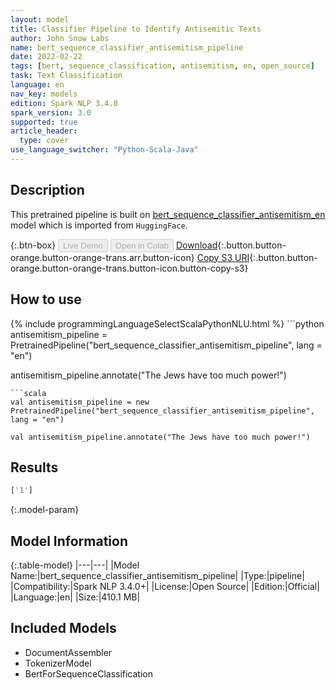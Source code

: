 ```yaml
---
layout: model
title: Classifier Pipeline to Identify Antisemitic Texts
author: John Snow Labs
name: bert_sequence_classifier_antisemitism_pipeline
date: 2022-02-22
tags: [bert, sequence_classification, antisemitism, en, open_source]
task: Text Classification
language: en
nav_key: models
edition: Spark NLP 3.4.0
spark_version: 3.0
supported: true
article_header:
  type: cover
use_language_switcher: "Python-Scala-Java"
---
```


## Description

This pretrained pipeline is built on [bert_sequence_classifier_antisemitism_en](https://nlp.johnsnowlabs.com/2021/11/06/bert_sequence_classifier_antisemitism_en.html) model which is imported from `HuggingFace`.

{:.btn-box}
<button class="button button-orange" disabled>Live Demo</button>
<button class="button button-orange" disabled>Open in Colab</button>
[Download](https://s3.amazonaws.com/auxdata.johnsnowlabs.com/public/models/bert_sequence_classifier_antisemitism_pipeline_en_3.4.0_3.0_1645530295089.zip){:.button.button-orange.button-orange-trans.arr.button-icon}
[Copy S3 URI](s3://auxdata.johnsnowlabs.com/public/models/bert_sequence_classifier_antisemitism_pipeline_en_3.4.0_3.0_1645530295089.zip){:.button.button-orange.button-orange-trans.button-icon.button-copy-s3}

## How to use



<div class="tabs-box" markdown="1">
{% include programmingLanguageSelectScalaPythonNLU.html %}
```python
antisemitism_pipeline = PretrainedPipeline("bert_sequence_classifier_antisemitism_pipeline", lang = "en")

antisemitism_pipeline.annotate("The Jews have too much power!")
```
```scala
val antisemitism_pipeline = new PretrainedPipeline("bert_sequence_classifier_antisemitism_pipeline", lang = "en")

val antisemitism_pipeline.annotate("The Jews have too much power!")
```
</div>

## Results

```bash
['1']
```

{:.model-param}
## Model Information

{:.table-model}
|---|---|
|Model Name:|bert_sequence_classifier_antisemitism_pipeline|
|Type:|pipeline|
|Compatibility:|Spark NLP 3.4.0+|
|License:|Open Source|
|Edition:|Official|
|Language:|en|
|Size:|410.1 MB|

## Included Models

- DocumentAssembler
- TokenizerModel
- BertForSequenceClassification